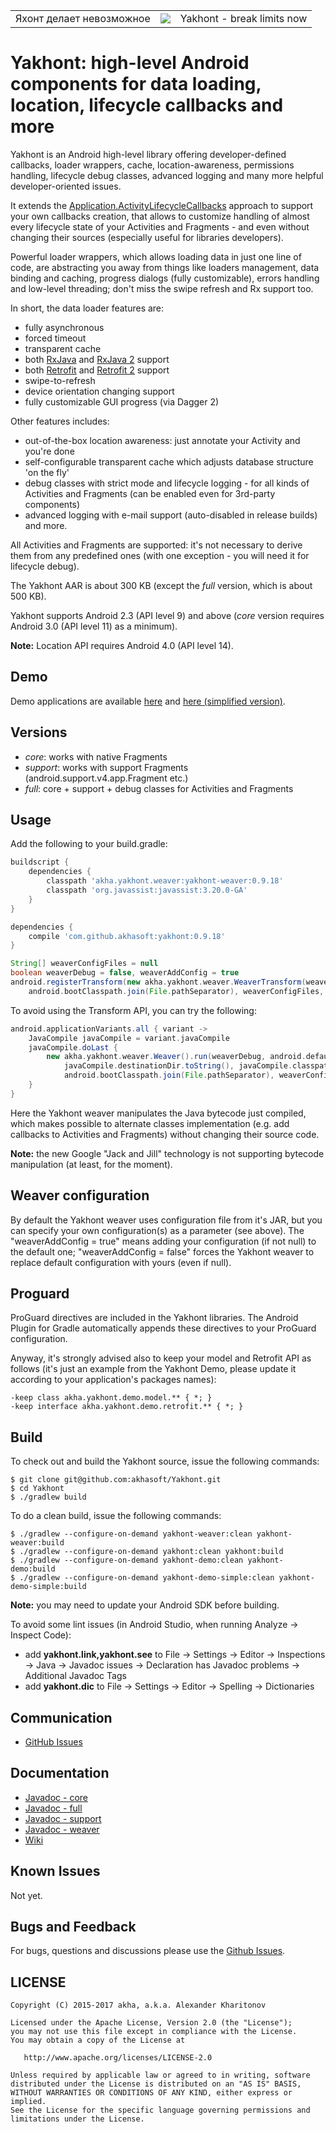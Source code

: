 <table width="100%" border="0">
    <tr>
        <td align="left">Яхонт делает невозможное</td>
        <td><img src="https://akhasoft.github.io/yakhont/library/core/logo.png"></td>
        <td align="right">Yakhont - break limits now</td>
    </tr>
</table>

# Yakhont: high-level Android components for data loading, location, lifecycle callbacks and more

Yakhont is an Android high-level library offering developer-defined callbacks,
loader wrappers, cache, location-awareness, permissions handling, lifecycle debug classes, 
advanced logging and many more helpful developer-oriented issues.

It extends the [Application.ActivityLifecycleCallbacks](https://developer.android.com/reference/android/app/Application.ActivityLifecycleCallbacks.html)
approach to support your own callbacks creation, that allows to customize handling of
almost every lifecycle state of your Activities and Fragments - and even without changing
their sources (especially useful for libraries developers).

Powerful loader wrappers, which allows loading data in just one line of code, are abstracting
you away from things like loaders management, data binding and caching, progress dialogs
(fully customizable), errors handling and low-level threading;
don't miss the swipe refresh and Rx support too.

In short, the data loader features are:
- fully asynchronous 
- forced timeout 
- transparent cache
- both [RxJava](https://github.com/ReactiveX/RxJava/tree/1.x) and [RxJava 2](https://github.com/ReactiveX/RxJava) support
- both [Retrofit](http://square.github.io/retrofit/1.x/retrofit/) and [Retrofit 2](http://square.github.io/retrofit/2.x/retrofit/) support
- swipe-to-refresh
- device orientation changing support
- fully customizable GUI progress (via Dagger 2) 

Other features includes:
- out-of-the-box location awareness: just annotate your Activity and you're done
- self-configurable transparent cache which adjusts database structure 'on the fly'
- debug classes with strict mode and lifecycle logging - for all kinds of
Activities and Fragments (can be enabled even for 3rd-party components)
- advanced logging with e-mail support (auto-disabled in release builds) and more.

All Activities and Fragments are supported: it's not necessary to derive them from any predefined
ones (with one exception - you will need it for lifecycle debug).

The Yakhont AAR is about 300 KB (except the _full_ version, which is about 500 KB).

Yakhont supports Android 2.3 (API level 9) and above
(_core_ version requires Android 3.0 (API level 11) as a minimum).

**Note:** Location API requires Android 4.0 (API level 14).

## Demo

Demo applications are available [here](https://akhasoft.github.io/yakhont/yakhont-demo.apk) and
[here (simplified version)](https://akhasoft.github.io/yakhont/yakhont-demo-simple.apk).

## Versions

- _core_: works with native Fragments
- _support_: works with support Fragments (android.support.v4.app.Fragment etc.)
- _full_: core + support + debug classes for Activities and Fragments

## Usage

Add the following to your build.gradle:

```groovy
buildscript {
    dependencies {
        classpath 'akha.yakhont.weaver:yakhont-weaver:0.9.18'
        classpath 'org.javassist:javassist:3.20.0-GA'
    }
}

dependencies {
    compile 'com.github.akhasoft:yakhont:0.9.18'
}

String[] weaverConfigFiles = null
boolean weaverDebug = false, weaverAddConfig = true
android.registerTransform(new akha.yakhont.weaver.WeaverTransform(weaverDebug, android.defaultConfig.applicationId,
    android.bootClasspath.join(File.pathSeparator), weaverConfigFiles, weaverAddConfig))
```
   
To avoid using the Transform API, you can try the following:

```groovy
android.applicationVariants.all { variant ->
    JavaCompile javaCompile = variant.javaCompile
    javaCompile.doLast {
        new akha.yakhont.weaver.Weaver().run(weaverDebug, android.defaultConfig.applicationId,
            javaCompile.destinationDir.toString(), javaCompile.classpath.asPath,
            android.bootClasspath.join(File.pathSeparator), weaverConfigFiles, weaverAddConfig)
    }
}
```

Here the Yakhont weaver manipulates the Java bytecode just compiled, which makes possible
to alternate classes implementation (e.g. add callbacks to Activities and Fragments)
without changing their source code.

**Note:** the new Google "Jack and Jill" technology is not supporting bytecode manipulation
(at least, for the moment).

## Weaver configuration

By default the Yakhont weaver uses configuration file from it's JAR, but you can specify your own
configuration(s) as a parameter (see above). The "weaverAddConfig = true" means adding your
configuration (if not null) to the default one; "weaverAddConfig = false" forces the Yakhont weaver
to replace default configuration with yours (even if null).

## Proguard

ProGuard directives are included in the Yakhont libraries. The Android Plugin for Gradle
automatically appends these directives to your ProGuard configuration.

Anyway, it's strongly advised also to keep your model and Retrofit API as follows
(it's just an example from the Yakhont Demo, 
please update it according to your application's packages names): 

```
-keep class akha.yakhont.demo.model.** { *; }
-keep interface akha.yakhont.demo.retrofit.** { *; }
```

## Build

To check out and build the Yakhont source, issue the following commands:

```
$ git clone git@github.com:akhasoft/Yakhont.git
$ cd Yakhont
$ ./gradlew build
```

To do a clean build, issue the following commands:

```
$ ./gradlew --configure-on-demand yakhont-weaver:clean yakhont-weaver:build
$ ./gradlew --configure-on-demand yakhont:clean yakhont:build
$ ./gradlew --configure-on-demand yakhont-demo:clean yakhont-demo:build
$ ./gradlew --configure-on-demand yakhont-demo-simple:clean yakhont-demo-simple:build
```

**Note:** you may need to update your Android SDK before building.

To avoid some lint issues (in Android Studio, when running Analyze -> Inspect Code):

- add **yakhont.link,yakhont.see** to File -> Settings -> Editor -> Inspections -> Java -> Javadoc issues -> Declaration has Javadoc problems -> Additional Javadoc Tags
- add **yakhont.dic** to File -> Settings -> Editor -> Spelling -> Dictionaries

## Communication

- [GitHub Issues](https://github.com/akhasoft/Yakhont/issues)

## Documentation

- [Javadoc - core](https://akhasoft.github.io/yakhont/library/core/)
- [Javadoc - full](https://akhasoft.github.io/yakhont/library/full/)
- [Javadoc - support](https://akhasoft.github.io/yakhont/library/support/)
- [Javadoc - weaver](https://akhasoft.github.io/yakhont/weaver/)
- [Wiki](https://github.com/akhasoft/Yakhont/wiki)

## Known Issues

Not yet.

## Bugs and Feedback

For bugs, questions and discussions please use the
[Github Issues](https://github.com/akhasoft/Yakhont/issues).

## LICENSE

    Copyright (C) 2015-2017 akha, a.k.a. Alexander Kharitonov
    
    Licensed under the Apache License, Version 2.0 (the "License");
    you may not use this file except in compliance with the License.
    You may obtain a copy of the License at
    
       http://www.apache.org/licenses/LICENSE-2.0
    
    Unless required by applicable law or agreed to in writing, software
    distributed under the License is distributed on an "AS IS" BASIS,
    WITHOUT WARRANTIES OR CONDITIONS OF ANY KIND, either express or implied.
    See the License for the specific language governing permissions and
    limitations under the License.
